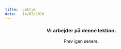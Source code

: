 ```yaml
---
title:  Lektie
date:   14/07/2018
---
```


### <center>Vi arbejder på denne lektion.</center>
<center>Prøv igen senere.</center>